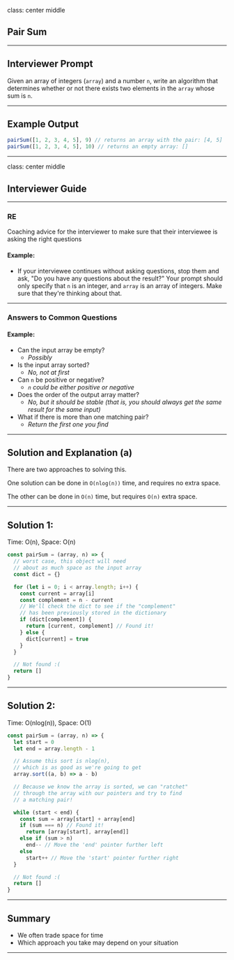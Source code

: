 class: center middle
## Pair Sum

---

## Interviewer Prompt

Given an array of integers (`array`) and a number `n`, write an algorithm that determines whether or not there exists two elements in the `array` whose sum is `n`.

---

## Example Output

```javascript
pairSum([1, 2, 3, 4, 5], 9) // returns an array with the pair: [4, 5]
pairSum([1, 2, 3, 4, 5], 10) // returns an empty array: []
```

---

class: center middle
## Interviewer Guide

---

### RE

Coaching advice for the interviewer to make sure that their interviewee is asking the right questions

#### Example:
* If your interviewee continues without asking questions, stop them and ask, "Do you have any questions about the result?" Your prompt should only specify that `n` is an integer, and `array` is an array of integers. Make sure that they're thinking about that.

---

### Answers to Common Questions

#### Example:
* Can the input array be empty?
  * _Possibly_
* Is the input array sorted?
  * _No, not at first_
* Can `n` be positive or negative?
  * _`n` could be either positive or negative_
* Does the order of the output array matter?
  * _No, but it should be stable (that is, you should always get the same result for the same input)_
* What if there is more than one matching pair?
  * _Return the first one you find_

---

## Solution and Explanation (a)

There are two approaches to solving this.

One solution can be done in `O(nlog(n))` time, and requires no extra space.

The other can be done in `O(n)` time, but requires `O(n)` extra space.

---

## Solution 1:

Time: O(n), Space: O(n)

```javascript
const pairSum = (array, n) => {
  // worst case, this object will need
  // about as much space as the input array
  const dict = {}

  for (let i = 0; i < array.length; i++) {
    const current = array[i]
    const complement = n - current
    // We'll check the dict to see if the "complement"
    // has been previously stored in the dictionary
    if (dict[complement]) {
      return [current, complement] // Found it!
    } else {
      dict[current] = true
    }
  }

  // Not found :(
  return []
}
```

---

## Solution 2:

Time: O(nlog(n)), Space: O(1)

```javascript
const pairSum = (array, n) => {
  let start = 0
  let end = array.length - 1

  // Assume this sort is nlog(n),
  // which is as good as we're going to get
  array.sort((a, b) => a - b)

  // Because we know the array is sorted, we can "ratchet"
  // through the array with our pointers and try to find
  // a matching pair!

  while (start < end) {
    const sum = array[start] + array[end]
    if (sum === n) // Found it!
      return [array[start], array[end]]
    else if (sum > n)
      end-- // Move the 'end' pointer further left
    else
      start++ // Move the 'start' pointer further right
  }

  // Not found :(
  return []
}
```

---

## Summary

* We often trade space for time
* Which approach you take may depend on your situation

---

